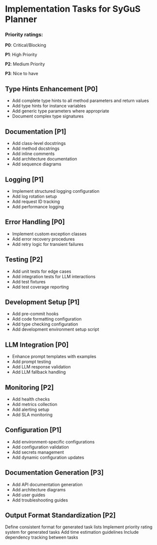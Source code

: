 # Implementation Tasks for SyGuS Planner

### Priority ratings:
**P0**: Critical/Blocking
<br>

**P1**: High Priority
<br>

**P2**: Medium Priority
<br>

**P3**: Nice to have

## Type Hints Enhancement [P0]
- Add complete type hints to all method parameters and return values
- Add type hints for instance variables
- Add generic type parameters where appropriate
- Document complex type signatures

## Documentation [P1]
- Add class-level docstrings
- Add method docstrings
- Add inline comments
- Add architecture documentation
- Add sequence diagrams

## Logging [P1]
- Implement structured logging configuration
- Add log rotation setup
- Add request ID tracking
- Add performance logging

## Error Handling [P0]
- Implement custom exception classes
- Add error recovery procedures
- Add retry logic for transient failures

## Testing [P2]
- Add unit tests for edge cases
- Add integration tests for LLM interactions
- Add test fixtures
- Add test coverage reporting

## Development Setup [P1]
- Add pre-commit hooks
- Add code formatting configuration
- Add type checking configuration
- Add development environment setup script

## LLM Integration [P0]
- Enhance prompt templates with examples
- Add prompt testing
- Add LLM response validation
- Add LLM fallback handling

## Monitoring [P2]
- Add health checks
- Add metrics collection
- Add alerting setup
- Add SLA monitoring

## Configuration [P1]
- Add environment-specific configurations
- Add configuration validation
- Add secrets management
- Add dynamic configuration updates

## Documentation Generation [P3]
- Add API documentation generation
- Add architecture diagrams
- Add user guides
- Add troubleshooting guides

## Output Format Standardization [P2]
Define consistent format for generated task lists
Implement priority rating system for generated tasks
Add time estimation guidelines
Include dependency tracking between tasks